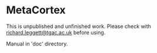 MetaCortex
==========

This is unpublished and unfinished work. Please check with richard.leggett@tgac.ac.uk before using.

Manual in 'doc' directory.